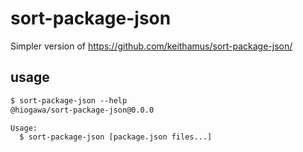 # sort-package-json

Simpler version of https://github.com/keithamus/sort-package-json/

## usage

<!--
%template-input-start:help%

```txt
$ sort-package-json --help
{%shell node ./bin/cli.js --help %}
```

%template-input-end:help%
-->

<!-- %template-output-start:help% -->

```txt
$ sort-package-json --help
@hiogawa/sort-package-json@0.0.0

Usage:
  $ sort-package-json [package.json files...]
```

<!-- %template-output-end:help% -->
